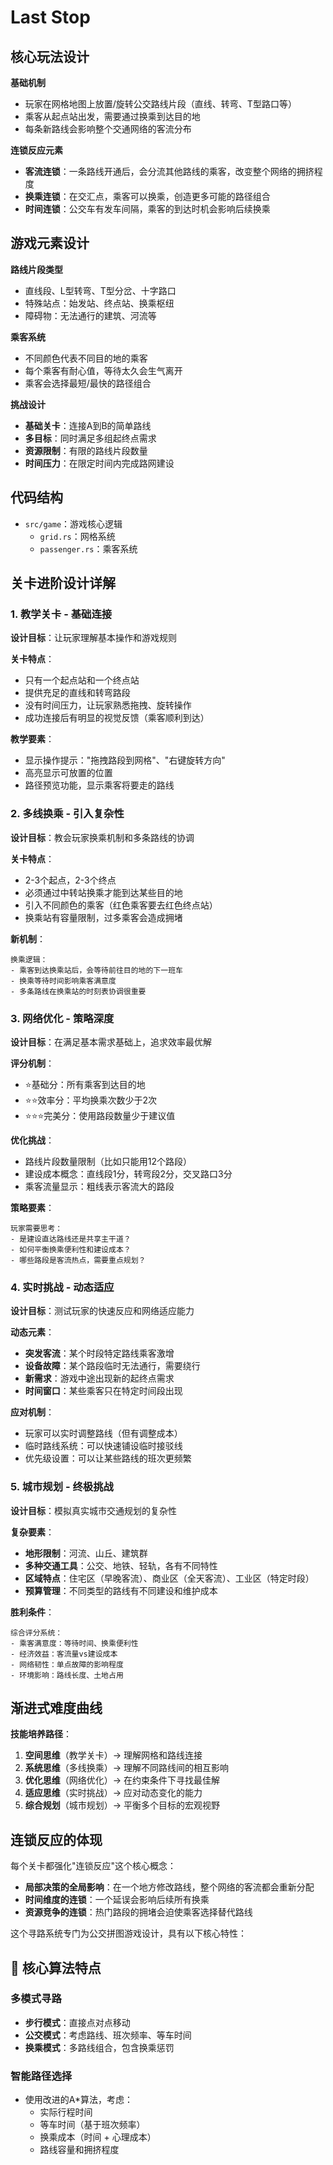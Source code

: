 # Last Stop

## 核心玩法设计

**基础机制**

-   玩家在网格地图上放置/旋转公交路线片段（直线、转弯、T型路口等）
-   乘客从起点站出发，需要通过换乘到达目的地
-   每条新路线会影响整个交通网络的客流分布

**连锁反应元素**

-   **客流连锁**：一条路线开通后，会分流其他路线的乘客，改变整个网络的拥挤程度
-   **换乘连锁**：在交汇点，乘客可以换乘，创造更多可能的路径组合
-   **时间连锁**：公交车有发车间隔，乘客的到达时机会影响后续换乘

## 游戏元素设计

**路线片段类型**

-   直线段、L型转弯、T型分岔、十字路口
-   特殊站点：始发站、终点站、换乘枢纽
-   障碍物：无法通行的建筑、河流等

**乘客系统**

-   不同颜色代表不同目的地的乘客
-   每个乘客有耐心值，等待太久会生气离开
-   乘客会选择最短/最快的路径组合

**挑战设计**

-   **基础关卡**：连接A到B的简单路线
-   **多目标**：同时满足多组起终点需求
-   **资源限制**：有限的路线片段数量
-   **时间压力**：在限定时间内完成路网建设


## 代码结构

-   `src/game`：游戏核心逻辑
    -   `grid.rs`：网格系统
    -   `passenger.rs`：乘客系统

## 关卡进阶设计详解

### 1\. 教学关卡 - 基础连接

**设计目标**：让玩家理解基本操作和游戏规则

**关卡特点**：

-   只有一个起点站和一个终点站
-   提供充足的直线和转弯路段
-   没有时间压力，让玩家熟悉拖拽、旋转操作
-   成功连接后有明显的视觉反馈（乘客顺利到达）

**教学要素**：

-   显示操作提示："拖拽路段到网格"、"右键旋转方向"
-   高亮显示可放置的位置
-   路径预览功能，显示乘客将要走的路线

### 2\. 多线换乘 - 引入复杂性

**设计目标**：教会玩家换乘机制和多条路线的协调

**关卡特点**：

-   2-3个起点，2-3个终点
-   必须通过中转站换乘才能到达某些目的地
-   引入不同颜色的乘客（红色乘客要去红色终点站）
-   换乘站有容量限制，过多乘客会造成拥堵

**新机制**：

    换乘逻辑：
    - 乘客到达换乘站后，会等待前往目的地的下一班车
    - 换乘等待时间影响乘客满意度
    - 多条路线在换乘站的时刻表协调很重要

### 3\. 网络优化 - 策略深度

**设计目标**：在满足基本需求基础上，追求效率最优解

**评分机制**：

-   ⭐基础分：所有乘客到达目的地
-   ⭐⭐效率分：平均换乘次数少于2次
-   ⭐⭐⭐完美分：使用路段数量少于建议值

**优化挑战**：

-   路线片段数量限制（比如只能用12个路段）
-   建设成本概念：直线段1分，转弯段2分，交叉路口3分
-   乘客流量显示：粗线表示客流大的路段

**策略要素**：

    玩家需要思考：
    - 是建设直达路线还是共享主干道？
    - 如何平衡换乘便利性和建设成本？
    - 哪些路段是客流热点，需要重点规划？

### 4\. 实时挑战 - 动态适应

**设计目标**：测试玩家的快速反应和网络适应能力

**动态元素**：

-   **突发客流**：某个时段特定路线乘客激增
-   **设备故障**：某个路段临时无法通行，需要绕行
-   **新需求**：游戏中途出现新的起终点需求
-   **时间窗口**：某些乘客只在特定时间段出现

**应对机制**：

-   玩家可以实时调整路线（但有调整成本）
-   临时路线系统：可以快速铺设临时接驳线
-   优先级设置：可以让某些路线的班次更频繁

### 5\. 城市规划 - 终极挑战

**设计目标**：模拟真实城市交通规划的复杂性

**复杂要素**：

-   **地形限制**：河流、山丘、建筑群
-   **多种交通工具**：公交、地铁、轻轨，各有不同特性
-   **区域特点**：住宅区（早晚客流）、商业区（全天客流）、工业区（特定时段）
-   **预算管理**：不同类型的路线有不同建设和维护成本

**胜利条件**：

    综合评分系统：
    - 乘客满意度：等待时间、换乘便利性
    - 经济效益：客流量vs建设成本
    - 网络韧性：单点故障的影响程度
    - 环境影响：路线长度、土地占用

## 渐进式难度曲线

**技能培养路径**：

1.  **空间思维**（教学关卡）→ 理解网格和路线连接
2.  **系统思维**（多线换乘）→ 理解不同路线间的相互影响
3.  **优化思维**（网络优化）→ 在约束条件下寻找最佳解
4.  **适应思维**（实时挑战）→ 应对动态变化的能力
5.  **综合规划**（城市规划）→ 平衡多个目标的宏观视野

## 连锁反应的体现

每个关卡都强化"连锁反应"这个核心概念：

-   **局部决策的全局影响**：在一个地方修改路线，整个网络的客流都会重新分配
-   **时间维度的连锁**：一个延误会影响后续所有换乘
-   **资源竞争的连锁**：热门路段的拥堵会迫使乘客选择替代路线


这个寻路系统专门为公交拼图游戏设计，具有以下核心特性：

## 🎯 核心算法特点

### **多模式寻路**

-   **步行模式**：直接点对点移动
-   **公交模式**：考虑路线、班次频率、等车时间
-   **换乘模式**：多路线组合，包含换乘惩罚

### **智能路径选择**

-   使用改进的A\*算法，考虑：
    -   实际行程时间
    -   等车时间（基于班次频率）
    -   换乘成本（时间 + 心理成本）
    -   路线容量和拥挤程度





